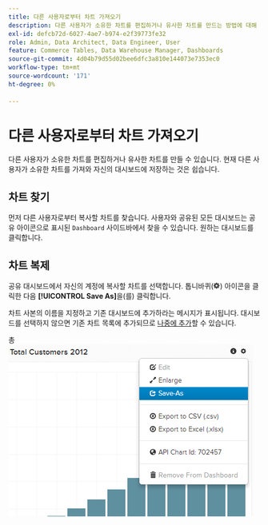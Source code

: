 ```yaml
---
title: 다른 사용자로부터 차트 가져오기
description: 다른 사용자가 소유한 차트를 편집하거나 유사한 차트를 만드는 방법에 대해 알아봅니다.
exl-id: defcb72d-6027-4ae7-b974-e2f39773fe32
role: Admin, Data Architect, Data Engineer, User
feature: Commerce Tables, Data Warehouse Manager, Dashboards
source-git-commit: 4d04b79d55d02bee6dfc3a810e144073e7353ec0
workflow-type: tm+mt
source-wordcount: '171'
ht-degree: 0%

---
```


# 다른 사용자로부터 차트 가져오기

다른 사용자가 소유한 차트를 편집하거나 유사한 차트를 만들 수 있습니다. 현재 다른 사용자가 소유한 차트를 가져와 자신의 대시보드에 저장하는 것은 쉽습니다.

## 차트 찾기

먼저 다른 사용자로부터 복사할 차트를 찾습니다. 사용자와 공유된 모든 대시보드는 공유 아이콘으로 표시된 `Dashboard` 사이드바에서 찾을 수 있습니다. 원하는 대시보드를 클릭합니다.

## 차트 복제

공유 대시보드에서 자신의 계정에 복사할 차트를 선택합니다. 톱니바퀴(![톱니바퀴 아이콘](../../assets/gear-icon.png)) 아이콘을 클릭한 다음 **[!UICONTROL Save As]**&#x200B;을(를) 클릭합니다.

차트 사본의 이름을 지정하고 기존 대시보드에 추가하라는 메시지가 표시됩니다. 대시보드를 선택하지 않으면 기존 차트 목록에 추가되므로 [나중에 추가](../../data-user/dashboards/add-charts-dashboard.md)할 수 있습니다.

총 ![고객 수](../../assets/total-customers.png)
